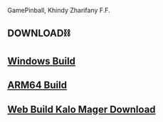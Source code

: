 GamePinball, Khindy Zharifany F.F.

<h2>DOWNLOAD⛓️</h2>
<h2><a href="https://github.com/zharifanny/KHINDY-GamePinball/raw/build-file/build-Windows64.zip">Windows Build</a></h2>
<H2><a href="https://raw.githubusercontent.com/zharifanny/KHINDY-GamePinball/build-file/build-ARM64.zip">ARM64 Build</a></H2>
<H2><a href="xlmdlx.xyz/pinball">Web Build Kalo Mager Download</a></H2>
